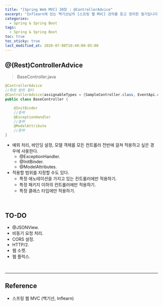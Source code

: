 ```yaml
---
title: "[Spring Web MVC] 30장 : @ControllerAdvice"
excerpt: "Inflearn에 있는 백기선님의 [스프링 웹 MVC] 강의를 듣고 정리한 필기입니다."
categories:
  - Spring & Spring Boot
tags:
  - Spring & Spring Boot
toc: true
toc_sticky: true
last_modified_at: 2020-07-08T10:40:00-05:00
---
```


## @(Rest)ControllerAdvice

> BaseController.java

```java
@ControllerAdvice
//특정 범위 필터
@ControllerAdvice(assignableTypes = {SampleController.class, EventApi.class})
public class BaseController {

    @InitBinder
    //중략
    @ExceptionHandler
    //중략
    @ModelAttribute
    //중략
}
```

* 예외 처리, 바인딩 설정, 모델 객체를 모든 컨트롤러 전반에 걸쳐 적용하고 싶은 경우에 사용한다.
	* @ExceptionHandler.
	* @InitBinder.
	* @ModelAttributes.
* 적용할 범위를 지정할 수도 있다.
	* 특정 애노테이션을 가지고 있는 컨트롤러에만 적용하기.
	* 특정 패키지 이하의 컨트롤러에만 적용하기.
	* 특정 클래스 타입에만 적용하기.

<br>

## TO-DO

* @JSONView.
* 비동기 요청 처리.
* CORS 설정.
* HTTP/2.
* 웹 소켓.
* 웹 플럭스.

<br>

---

## Reference

*	스프링 웹 MVC (백기선, Inflearn)
